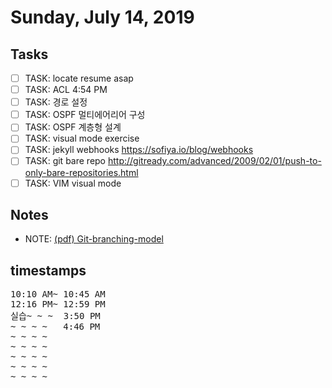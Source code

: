 # Sunday, July 14, 2019

## Tasks
- [ ] TASK: locate resume  asap
- [ ] TASK: ACL 4:54 PM
- [ ] TASK: 경로 설정
- [ ] TASK: OSPF 멀티에어리어 구성
- [ ] TASK: OSPF 계층형 설계
- [ ] TASK: visual mode exercise
- [ ] TASK: jekyll webhooks https://sofiya.io/blog/webhooks
- [ ] TASK: git bare repo http://gitready.com/advanced/2009/02/01/push-to-only-bare-repositories.html
- [ ] TASK: VIM visual mode

## Notes
- NOTE: [(pdf) Git-branching-model](./14/Git-branching-model.pdf)


## timestamps
<pre>
10:10 AM~ 10:45 AM
12:16 PM~ 12:59 PM
실습~ ~ ~  3:50 PM
~ ~ ~ ~   4:46 PM
~ ~ ~ ~   
~ ~ ~ ~   
~ ~ ~ ~   
~ ~ ~ ~   
~ ~ ~ ~   
</pre>
